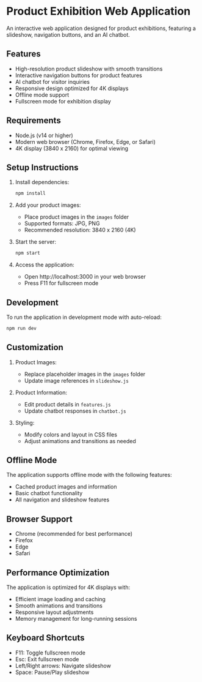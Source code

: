 # Product Exhibition Web Application

An interactive web application designed for product exhibitions, featuring a slideshow, navigation buttons, and an AI chatbot.

## Features

- High-resolution product slideshow with smooth transitions
- Interactive navigation buttons for product features
- AI chatbot for visitor inquiries
- Responsive design optimized for 4K displays
- Offline mode support
- Fullscreen mode for exhibition display

## Requirements

- Node.js (v14 or higher)
- Modern web browser (Chrome, Firefox, Edge, or Safari)
- 4K display (3840 x 2160) for optimal viewing

## Setup Instructions

1. Install dependencies:
   ```bash
   npm install
   ```

2. Add your product images:
   - Place product images in the `images` folder
   - Supported formats: JPG, PNG
   - Recommended resolution: 3840 x 2160 (4K)

3. Start the server:
   ```bash
   npm start
   ```

4. Access the application:
   - Open http://localhost:3000 in your web browser
   - Press F11 for fullscreen mode

## Development

To run the application in development mode with auto-reload:
```bash
npm run dev
```

## Customization

1. Product Images:
   - Replace placeholder images in the `images` folder
   - Update image references in `slideshow.js`

2. Product Information:
   - Edit product details in `features.js`
   - Update chatbot responses in `chatbot.js`

3. Styling:
   - Modify colors and layout in CSS files
   - Adjust animations and transitions as needed

## Offline Mode

The application supports offline mode with the following features:
- Cached product images and information
- Basic chatbot functionality
- All navigation and slideshow features

## Browser Support

- Chrome (recommended for best performance)
- Firefox
- Edge
- Safari

## Performance Optimization

The application is optimized for 4K displays with:
- Efficient image loading and caching
- Smooth animations and transitions
- Responsive layout adjustments
- Memory management for long-running sessions

## Keyboard Shortcuts

- F11: Toggle fullscreen mode
- Esc: Exit fullscreen mode
- Left/Right arrows: Navigate slideshow
- Space: Pause/Play slideshow
